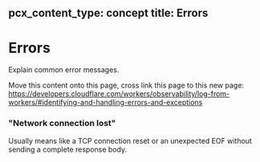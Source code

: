 pcx_content_type: concept
title: Errors
---

# Errors

Explain common error messages.

Move this content onto this page, cross link this page to this new page:
https://developers.cloudflare.com/workers/observability/log-from-workers/#identifying-and-handling-errors-and-exceptions

### "Network connection lost"

Usually means like a TCP connection reset or an unexpected EOF without sending a complete response body.
